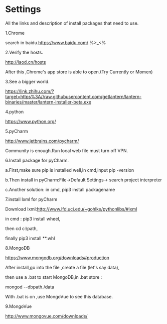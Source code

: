 # Settings
All the links and description of install packages that need to use.

1.Chrome

  search in baidu.https://www.baidu.com/   %>_<%
  
  
2.Verify the hosts.

  http://laod.cn/hosts
  
  After this ,Chrome's app store is able to open.(Try Currently or Momen)
  
  
3.See a bigger world.

  https://link.zhihu.com/?target=https%3A//raw.githubusercontent.com/getlantern/lantern-binaries/master/lantern-installer-beta.exe
  
  
4.python

  https://www.python.org/
  
  
5.pyCharm 

  http://www.jetbrains.com/pycharm/
  
  Community is enough.Run local web file must turn off VPN.
  
  
6.Install package for pyCharm.

 a.First,make sure pip is installed well,in cmd,input pip -version
 
 b.Then install in pyCharm:File->Default Settings-> search project interpreter
 
 c.Another solution: in cmd, pip3 install packagename 
 
 
7.install lxml for pyCharm

 Download lxml:http://www.lfd.uci.edu/~gohlke/pythonlibs/#lxml
 
 in cmd :
 pip3 install wheel,
 
 then cd c:\path, 
 
 finally pip3 install **.whl
 
 
 
 8.MongoDB
 
  https://www.mongodb.org/downloads#production
  
  After install,go into the file ,create a file (let's say data),
  
  then use a .bat to start MongoDB,in .bat store :
  
  mongod --dbpath./data
  
  With .bat is on ,use MongoVue to see this database.
  
  
 9.MongoVue
 
  http://www.mongovue.com/downloads/
 
 
